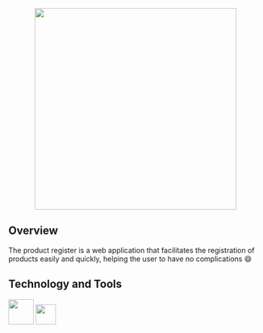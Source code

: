 <p align="center">
  <img src="https://user-images.githubusercontent.com/79415128/148538300-0bb2ae49-3120-408c-92d0-740f576e9b32.png" width="400" height="400"/>
</p>

<h2>Overview</h2>
The product register is a web application that facilitates the registration of products easily and quickly, helping the user to have no complications 😄

<h2>Technology and Tools</h2>
<p>
  <img src="https://cdn.jsdelivr.net/gh/devicons/devicon/icons/rails/rails-plain-wordmark.svg" width="50" height="50"/>
  <img src="https://cdn.jsdelivr.net/gh/devicons/devicon/icons/ruby/ruby-plain-wordmark.svg" width="40" height="40"/>
</p>


